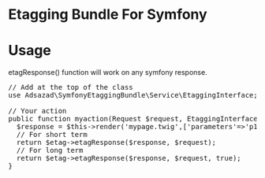 # Etagging Bundle For Symfony

# Usage
etagResponse() function will work on any symfony response.
<pre>
// Add at the top of the class
use Adsazad\SymfonyEtaggingBundle\Service\EtaggingInterface;

// Your action
public function myaction(Request $request, EtaggingInterface $etag){
  $response = $this->render('mypage.twig',['parameters'=>'p1']);
  // For short term
  return $etag->etagResponse($response, $request);
  // For long term
  return $etag->etagResponse($response, $request, true);
}
</pre>
